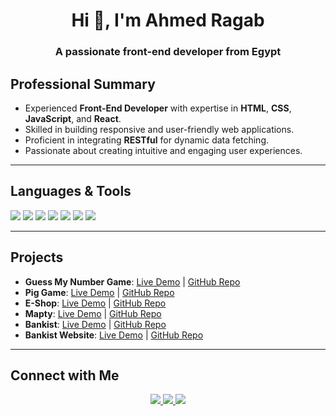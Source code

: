 <h1 align="center">Hi 👋, I'm Ahmed Ragab</h1>
<h3 align="center">A passionate front-end developer from Egypt</h3>

## **Professional Summary**
- Experienced **Front-End Developer** with expertise in **HTML**, **CSS**, **JavaScript**, and **React**.
- Skilled in building responsive and user-friendly web applications.
- Proficient in integrating **RESTful** for dynamic data fetching.
- Passionate about creating intuitive and engaging user experiences.

---

## **Languages & Tools**
<div>
  <img src="https://img.shields.io/badge/html5-%23E34F26.svg?style=for-the-badge&logo=html5&logoColor=white" />
  <img src="https://img.shields.io/badge/css3-%231572B6.svg?style=for-the-badge&logo=css3&logoColor=white" />
  <img src="https://img.shields.io/badge/javascript-%23323330.svg?style=for-the-badge&logo=javascript&logoColor=%23F7DF1E" />
  <img src="https://img.shields.io/badge/react-%2320232a.svg?style=for-the-badge&logo=react&logoColor=%2361DAFB" />
  <img src="https://img.shields.io/badge/bootstrap-%23563D7C.svg?style=for-the-badge&logo=bootstrap&logoColor=white" />
  <img src="https://img.shields.io/badge/git-%23F05033.svg?style=for-the-badge&logo=git&logoColor=white" />
  <img src="https://img.shields.io/badge/github-%23181717.svg?style=for-the-badge&logo=github&logoColor=white" />
</div>

---

## **Projects**
- **Guess My Number Game**: [Live Demo](#) | [GitHub Repo](#)
- **Pig Game**: [Live Demo](#) | [GitHub Repo](#)
- **E-Shop**: [Live Demo](#) | [GitHub Repo](#)
- **Mapty**: [Live Demo](#) | [GitHub Repo](#)
- **Bankist**: [Live Demo](#) | [GitHub Repo](#)
- **Bankist Website**: [Live Demo](#) | [GitHub Repo](#)

---

## **Connect with Me**
<div align="center">
  <a href="[https://linkedin.com/in/ahmed-ragab](https://www.linkedin.com/in/ahmed-ragab-144a23320?utm_source=share&utm_campaign=share_via&utm_content=profile&utm_medium=ios_app)" target="_blank">
    <img src="https://img.shields.io/badge/LinkedIn-0077B5?style=for-the-badge&logo=linkedin&logoColor=white" />
  </a>
  <a href="mailto:ah.ragab19@gmail.com" target="_blank">
    <img src="https://img.shields.io/badge/Gmail-D14836?style=for-the-badge&logo=gmail&logoColor=white" />
  </a>
  <a href="https://wa.me/201014228446" target="_blank">
    <img src="https://img.shields.io/badge/WhatsApp-25D366?style=for-the-badge&logo=whatsapp&logoColor=white" />
  </a>
</div>
